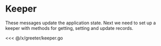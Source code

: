 # Keeper

These messages update the application state. Next we need to set up a keeper with methods for getting, setting and update records.

<<< @/x/greeter/keeper.go
